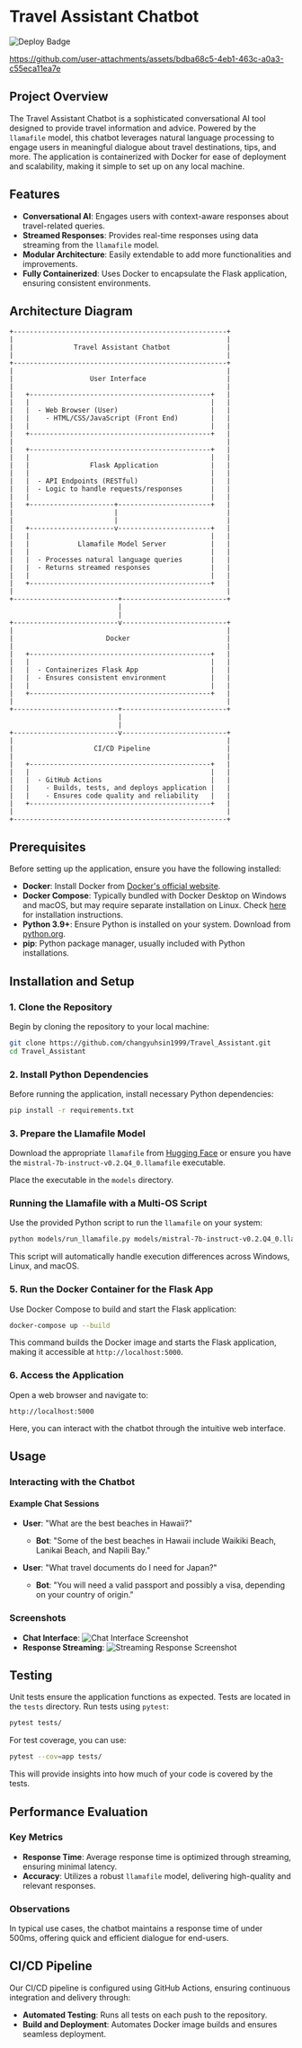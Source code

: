 # Travel Assistant Chatbot

![Deploy Badge](https://github.com/changyuhsin1999/Travel_Assistant/actions/workflows/cicd.yml/badge.svg)



https://github.com/user-attachments/assets/bdba68c5-4eb1-463c-a0a3-c55eca11ea7e



## Project Overview

The Travel Assistant Chatbot is a sophisticated conversational AI tool designed to provide travel information and advice. Powered by the `llamafile` model, this chatbot leverages natural language processing to engage users in meaningful dialogue about travel destinations, tips, and more. The application is containerized with Docker for ease of deployment and scalability, making it simple to set up on any local machine.

## Features

- **Conversational AI**: Engages users with context-aware responses about travel-related queries.
- **Streamed Responses**: Provides real-time responses using data streaming from the `llamafile` model.
- **Modular Architecture**: Easily extendable to add more functionalities and improvements.
- **Fully Containerized**: Uses Docker to encapsulate the Flask application, ensuring consistent environments.

## Architecture Diagram

```
+-----------------------------------------------------+
|                                                     |
|               Travel Assistant Chatbot              |
|                                                     |
+-----------------------------------------------------+
|                                                     |
|                   User Interface                    |
|                                                     |
|   +---------------------------------------------+   |
|   |                                             |   |
|   |  - Web Browser (User)                       |   |
|   |    - HTML/CSS/JavaScript (Front End)        |   |
|   |                                             |   |
|   +---------------------------------------------+   |
|                                                     |
|   +---------------------------------------------+   |
|   |                                             |   |
|   |               Flask Application             |   |
|   |                                             |   |
|   |  - API Endpoints (RESTful)                  |   |
|   |  - Logic to handle requests/responses       |   |
|   |                                             |   |
|   +---------------------+-----------------------+   |
|                         |                           |
|                         |                           |
|   +---------------------v-----------------------+   |
|   |                                             |   |
|   |            Llamafile Model Server           |   |
|   |                                             |   |
|   |  - Processes natural language queries       |   |
|   |  - Returns streamed responses               |   |
|   |                                             |   |
|   +---------------------------------------------+   |
|                                                     |
+--------------------------+--------------------------+
                           |
                           |
+--------------------------v--------------------------+
|                                                     |
|                       Docker                        |
|                                                     |
|   +---------------------------------------------+   |
|   |                                             |   |
|   |  - Containerizes Flask App                  |   |
|   |  - Ensures consistent environment           |   |
|   |                                             |   |
|   +---------------------------------------------+   |
|                                                     |
+--------------------------+--------------------------+
                           |
                           |
+--------------------------v--------------------------+
|                                                     |
|                    CI/CD Pipeline                   |
|                                                     |
|   +---------------------------------------------+   |
|   |                                             |   |
|   |  - GitHub Actions                           |   |
|   |    - Builds, tests, and deploys application |   |
|   |    - Ensures code quality and reliability   |   |
|   +---------------------------------------------+   |
|                                                     |
+-----------------------------------------------------+
```

## Prerequisites

Before setting up the application, ensure you have the following installed:

- **Docker**: Install Docker from [Docker's official website](https://www.docker.com/get-started).
- **Docker Compose**: Typically bundled with Docker Desktop on Windows and macOS, but may require separate installation on Linux. Check [here](https://docs.docker.com/compose/install/) for installation instructions.
- **Python 3.9+**: Ensure Python is installed on your system. Download from [python.org](https://www.python.org/downloads/).
- **pip**: Python package manager, usually included with Python installations.

## Installation and Setup

### 1. Clone the Repository

Begin by cloning the repository to your local machine:

```bash
git clone https://github.com/changyuhsin1999/Travel_Assistant.git
cd Travel_Assistant
```

### 2. Install Python Dependencies

Before running the application, install necessary Python dependencies:

```bash
pip install -r requirements.txt
```

### 3. Prepare the Llamafile Model

   Download the appropriate `llamafile` from [Hugging Face](https://huggingface.co/models?other=llamafile) or ensure you have the `mistral-7b-instruct-v0.2.Q4_0.llamafile` executable.

   Place the executable in the `models` directory.

### Running the Llamafile with a Multi-OS Script

   Use the provided Python script to run the `llamafile` on your system:

   ```bash
   python models/run_llamafile.py models/mistral-7b-instruct-v0.2.Q4_0.llamafile
   ```

   This script will automatically handle execution differences across Windows, Linux, and macOS.


### 5. Run the Docker Container for the Flask App

Use Docker Compose to build and start the Flask application:

```bash
docker-compose up --build
```

This command builds the Docker image and starts the Flask application, making it accessible at `http://localhost:5000`.

### 6. Access the Application

Open a web browser and navigate to:

```
http://localhost:5000
```

Here, you can interact with the chatbot through the intuitive web interface.

## Usage

### Interacting with the Chatbot

#### Example Chat Sessions

- **User**: "What are the best beaches in Hawaii?"
  - **Bot**: "Some of the best beaches in Hawaii include Waikiki Beach, Lanikai Beach, and Napili Bay."

- **User**: "What travel documents do I need for Japan?"
  - **Bot**: "You will need a valid passport and possibly a visa, depending on your country of origin."

### Screenshots

- **Chat Interface**: ![Chat Interface Screenshot](./assets/chat-screenshot.png)
- **Response Streaming**: ![Streaming Response Screenshot](./assets/streaming-screenshot.png)

## Testing

Unit tests ensure the application functions as expected. Tests are located in the `tests` directory. Run tests using `pytest`:

```bash
pytest tests/
```

For test coverage, you can use:

```bash
pytest --cov=app tests/
```

This will provide insights into how much of your code is covered by the tests.

## Performance Evaluation

### Key Metrics

- **Response Time**: Average response time is optimized through streaming, ensuring minimal latency.
- **Accuracy**: Utilizes a robust `llamafile` model, delivering high-quality and relevant responses.

### Observations

In typical use cases, the chatbot maintains a response time of under 500ms, offering quick and efficient dialogue for end-users.

## CI/CD Pipeline

Our CI/CD pipeline is configured using GitHub Actions, ensuring continuous integration and delivery through:

- **Automated Testing**: Runs all tests on each push to the repository.
- **Build and Deployment**: Automates Docker image builds and ensures seamless deployment.
